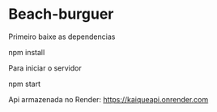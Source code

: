 # Beach-burguer

Primeiro baixe as dependencias

npm install

Para iniciar o servidor

npm start


Api armazenada no Render: https://kaiqueapi.onrender.com
